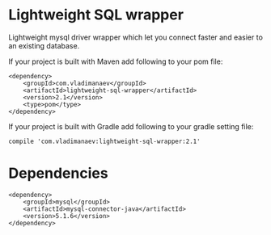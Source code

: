Lightweight SQL wrapper
=====================

Lightweight mysql driver wrapper which let you connect faster and easier to an existing database.

If your project is built with Maven add following to your pom file:
```
<dependency>
    <groupId>com.vladimanaev</groupId>
    <artifactId>lightweight-sql-wrapper</artifactId>
    <version>2.1</version>
    <type>pom</type>
</dependency>
```

If your project is built with Gradle add following to your gradle setting file:
```
compile 'com.vladimanaev:lightweight-sql-wrapper:2.1'
```

Dependencies
=============
```
<dependency>
	<groupId>mysql</groupId>
	<artifactId>mysql-connector-java</artifactId>
	<version>5.1.6</version>
</dependency>
```

